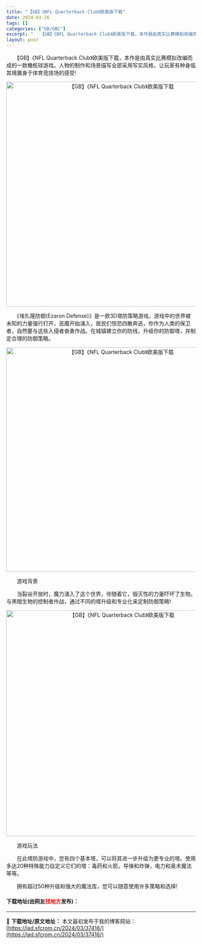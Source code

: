 ```yaml
---
title: "【GB】《NFL Quarterback Club》欧美版下载"
date: 2024-03-26
tags: []
categories: ["GB/GBC"]
excerpt: "　　【GB】《NFL Quarterback Club》欧美版下载，本作是由真实比赛模拟改编而成的一款橄榄球游戏。人物的制作和场景描写全部采用写实风格，让玩家有种身临其境置身于体育竞技场的感受! 　　《埃扎隆防御(Ezaron Defense)》是一款3D塔防策略游戏，游戏中的世界被未知的力量强行打&hellip;"
layout: post
---
```


 <p>　　【GB】《NFL Quarterback Club》欧美版下载，本作是由真实比赛模拟改编而成的一款橄榄球游戏。人物的制作和场景描写全部采用写实风格，让玩家有种身临其境置身于体育竞技场的感受!</p> <p align="center"><img align="" border="0" src="https://lad.sfcrom.cn/wp-content/uploads/2024/03/20240326_6602825c92be5.png" width="597" alt="【GB】《NFL Quarterback Club》欧美版下载" /></p> <p>　　《埃扎隆防御(Ezaron Defense)》是一款3D塔防策略游戏，游戏中的世界被未知的力量强行打开，恶魔开始涌入，居民们惊恐四散奔逃，你作为人类的保卫者，自然要与这些入侵者奋勇作战。在城镇建立你的防线，升级你的防御塔，并制定合理的防御策略。</p> <p align="center"><img align="" border="0" src="https://lad.sfcrom.cn/wp-content/uploads/2024/03/20240326_6602825e7f161.png" width="596" alt="【GB】《NFL Quarterback Club》欧美版下载" /></p> <p>　　游戏背景</p> <p>　　当裂谷开放时，魔力涌入了这个世界，伴随着它，毁灭性的力量吓坏了生物。与黑暗生物的控制者作战，通过不同的塔升级和专业化来定制防御策略!</p> <p align="center"><img align="" border="0" src="https://lad.sfcrom.cn/wp-content/uploads/2024/03/20240326_660282603f9b9.png" width="600" alt="【GB】《NFL Quarterback Club》欧美版下载" /></p> <p>　　游戏玩法</p> <p>　　在此塔防游戏中，您有四个基本塔，可以将其进一步升级为更专业的塔。使用多达20种特殊能力自定义它们的塔：毒药和火箭，导弹和炸弹，电力和奥术魔法等等。</p> <p>　　拥有超过50种升级和强大的魔法库，您可以随意使用许多策略和选择!</p> <p><h4>下载地址(由网友<font color="red">找地方</font>发布)：</h4></p> 

---
📖 **下载地址/原文地址：** 本文最初发布于我的博客网站：[https://lad.sfcrom.cn/2024/03/37416/](https://lad.sfcrom.cn/2024/03/37416/)
